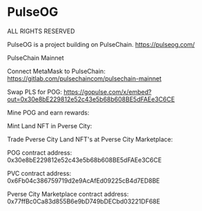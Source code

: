 # PulseOG
ALL RIGHTS RESERVED

PulseOG is a project building on PulseChain. https://pulseog.com/




PulseChain Mainnet


Connect MetaMask to PulseChain: https://gitlab.com/pulsechaincom/pulsechain-mainnet


Swap PLS for POG: https://gopulse.com/x/embed?out=0x30e8bE229812e52c43e5b68b608BE5dFAEe3C6CE


Mine POG and earn rewards: 


Mint Land NFT in Pverse City: 


Trade Pverse City Land NFT's at Pverse City Marketplace:  


POG contract address: 0x30e8bE229812e52c43e5b68b608BE5dFAEe3C6CE


PVC contract address: 0x6Fb04c386759719d2e9AcAfEd09225cB4d7ED8BE


Pverse City Marketplace contract address: 0x77ffBc0Ca83d855B6e9bD749bDECbd03221DF68E

